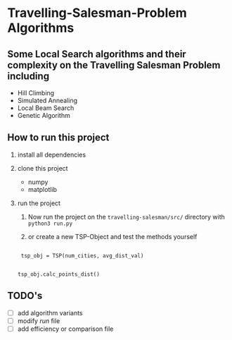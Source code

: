 # Travelling-Salesman-Problem Algorithms

## Some Local Search algorithms and their complexity on the Travelling Salesman Problem including

* Hill Climbing
* Simulated Annealing
* Local Beam Search
* Genetic Algorithm



## How to run this project


1. install all dependencies
2. clone this project
    * numpy
    * matplotlib

3. run the project
    1. Now run the project on the `travelling-salesman/src/` directory with
   `python3 run.py`

    1. or create a new TSP-Object and test the methods yourself <br>
   <code>
    tsp_obj = TSP(num_cities, avg_dist_val)

    tsp_obj.calc_points_dist()
    </code>



## TODO's

- [ ] add algorithm variants
- [ ] modify *run* file
- [ ] add efficiency or comparison file